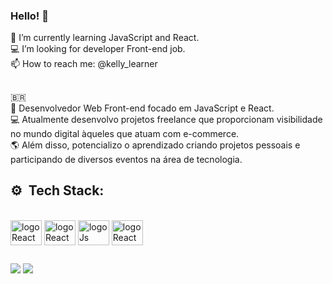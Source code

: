 ### Hello! 👋
🌱 I’m currently learning JavaScript and React. </br>
💻 I’m looking for developer Front-end job.</br>
📫 How to reach me: @kelly_learner
## 

🇧🇷 </br>
🙍 Desenvolvedor Web Front-end focado em JavaScript e React. </br>
💻 Atualmente desenvolvo projetos freelance que proporcionam visibilidade no mundo digital àqueles que atuam com e-commerce.</br>
🌎 Além disso, potencializo o aprendizado criando projetos pessoais e participando de diversos eventos na área de tecnologia.
  
 ##  ⚙️&nbsp; Tech Stack:
<div style="display:inline_block"><br>
<img align="center" alt="logoReact" height="40" width="50" src="https://cdn.jsdelivr.net/gh/devicons/devicon/icons/html5/html5-original.svg"/>
<img align="center" alt="logoReact" height="40" width="50" src="https://cdn.jsdelivr.net/gh/devicons/devicon/icons/css3/css3-original.svg" />
<img align="center" alt="logoJs" height="40" width="50" src="https://cdn.jsdelivr.net/gh/devicons/devicon/icons/javascript/javascript-original.svg"/>
<img align="center" alt="logoReact" height="40" width="50" src="https://cdn.jsdelivr.net/gh/devicons/devicon/icons/react/react-original.svg" />       
</div>    
          
## 
<div>
<a href="https://www.instagram.com/kelly_luc3n4/"target="_blank"><img src="https://img.shields.io/badge/Instagram-E4405F?style=for-the-badge&logo=instagram&logoColor=white" target="_blank"></a>
 <a href="https://www.linkedin.com/in/kleck-lucena/"target="_blank"><img src="https://img.shields.io/badge/LinkedIn-0077B5?style=for-the-badge&logo=linkedin&logoColor=white" target="_blank"></a></div>
